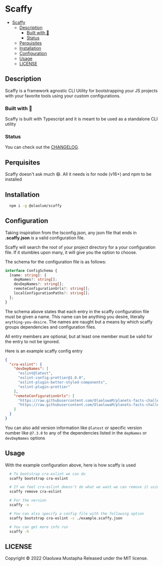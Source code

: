 <!-- #### CFPB Open Source Project Template Instructions

1. Create a new project.
2. [Copy these files into the new project](#installation)
3. Update the README, replacing the contents below as prescribed.
4. Add any libraries, assets, or hard dependencies whose source code will be included in
   the project's repository to the _Exceptions_ section in the [TERMS](TERMS.md).

- If no exceptions are needed, remove that section from TERMS.

5. If working with an existing code base, answer the questions on the
   [open source checklist](opensource-checklist.md)
6. Delete these instructions and everything up to the _Project Title_ from the README.
7. Write some great software and tell people about it.

> Keep the README fresh! It's the first thing people see and will make the initial
> impression.

## Installation

To install all of the template files, run the following script from the root of your
project's directory:

```
bash -c "$(curl -s https://raw.githubusercontent.com/CFPB/development/main/open-source-template.sh)"
```

--- -->

# Scaffy

- [Scaffy](#scaffy)
  - [Description](#description)
    - [Built with :boxing_glove:](#built-with-boxing_glove)
    - [Status](#status)
  - [Perquisites](#perquisites)
  - [Installation](#installation)
  - [Configuration](#configuration)
  - [Usage](#usage)
  - [LICENSE](#license)

## Description

<!-- Put a meaningful, short, plain-language description of what
this project is trying to accomplish and why it matters.
Describe the problem(s) this project solves.
Describe how this software can improve the lives of its audience. -->

Scaffy is a framework agnostic CLI Utility for bootstrapping your JS projects with your
favorite tools using your custom configurations.

<!-- **Screenshot**: If the software has visual components, place a screenshot after the
description; e.g.,
-->

<!-- ![Demo](./assets/scaffy.demo.mp4) -->

<!-- TODO Add video demo here -->

### Built with :boxing_glove:

<!-- **Technology stack**: Indicate the technological nature of the software, including
  primary programming language(s) and whether the software is intended as standalone or as
  a module in a framework or other ecosystem. -->

Scaffy is built with Typescript and it is meant to be used as a standalone CLI utility

### Status

<!-- - **Status**: Alpha, Beta, 1.1, etc. It's OK to write a sentence, too. The goal is to let
  interested people know where this project is at. This is also a good place to link to
  the -->

You can check out the [CHANGELOG](CHANGELOG.md).

<!-- - **Links to production or demo instances**
- Describe what sets this apart from related-projects. Linking to another doc or page is
  OK if this can't be expressed in a sentence or two. -->

## Perquisites

<!-- Describe any dependencies that must be installed for this software to work. This includes
programming languages, databases or other storage mechanisms, build tools, frameworks, and
so forth. If specific versions of other software are required, or known not to work, call
that out. -->

Scaffy doesn't ask much :smile:. All it needs is for node (v16+) and npm to be installed

## Installation

<!-- Detailed instructions on how to install, configure, and get the project running. This
should be frequently tested to ensure reliability. Alternatively, link to a separate
[INSTALL](INSTALL.md) document. -->

```bash
  npm i -g @olaolum/scaffy
```

## Configuration

<!-- If the software is configurable, describe it in detail, either here or in other
documentation to which you link. -->

Taking inspiration from the tsconfig.json, any json file that ends in **.scaffy.json** is
a valid configuration file.

Scaffy will search the root of your project directory for a your configuration file. If it
stumbles upon many, it will give you the option to choose.

The schema for the configuration file is as follows:

```typescript
interface ConfigSchema {
  [name: string]: {
    depNames?: string[];
    devDepNames?: string[];
    remoteConfigurationUrls?: string[];
    localConfigurationPaths?: string[];
  };
}
```

The schema above states that each entry in the scaffy configuration file must be given a
name. This name can be anything you desire, literally `anything-you-desire`. The names are
naught but a means by which scaffy groups dependencies and configuration files.

All entry members are optional, but at least one member must be valid for the entry to not
be ignored.

Here is an example scaffy config entry

```json
{
  "cra-eslint": {
    "devDepNames": [
      "eslint@latest",
      "eslint-config-prettier@1.0.0",
      "eslint-plugin-better-styled-components",
      "eslint-plugin-prettier"
    ],
    "remoteConfigurationUrls": [
      "https://raw.githubusercontent.com/OlaoluwaM/planets-facts-challenge/main/.eslintrc.js",
      "https://raw.githubusercontent.com/OlaoluwaM/planets-facts-challenge/main/.prettierrc"
    ]
  }
}
```

You can also add version information like `@latest` or specific version number like
`@7.3.0` to any of the dependencies listed in the `depNames` or `devDepNames` options

## Usage

<!-- Show users how to use the software. Be specific. Use appropriate formatting when showing
code snippets. -->

With the example configuration above, here is how scaffy is used

```bash
  # To bootstrap cra-eslint we can do
  scaffy bootstrap cra-eslint

  # If we feel cra-eslint doesn't do what we want we can remove it using
  scaffy remove cra-eslint

  # For the version
  scaffy -v

  # You can also specify a config file with the following option
  scaffy bootstrap cra-eslint -c ./example.scaffy.json

  # You can get more info run
  scaffy -h
```

<!-- ## How to test the software

If the software includes automated tests, detail how to run those tests. -->

<!-- ## Known issues

Document any known significant shortcomings with the software.

## Getting help

Instruct users how to get help with this software; this might include links to an issue
tracker, wiki, mailing list, etc.

**Example**

If you have questions, concerns, bug reports, etc, please file an issue in this
repository's Issue Tracker.

## Getting involved

This section should detail why people should get involved and describe key areas you are
currently focusing on; e.g., trying to get feedback on features, fixing certain bugs,
building important pieces, etc.

General instructions on _how_ to contribute should be stated with a link to
[CONTRIBUTING](CONTRIBUTING.md). -->

## LICENSE

Copyright © 2022 Olaoluwa Mustapha Released under the MIT license.

<!-- ## Credits and references

1. Projects that inspired you
2. Related projects
3. Books, papers, talks, or other sources that have meaningful impact or influence on this
   project -->

<!-- ## To Do

- Yarn support -->
